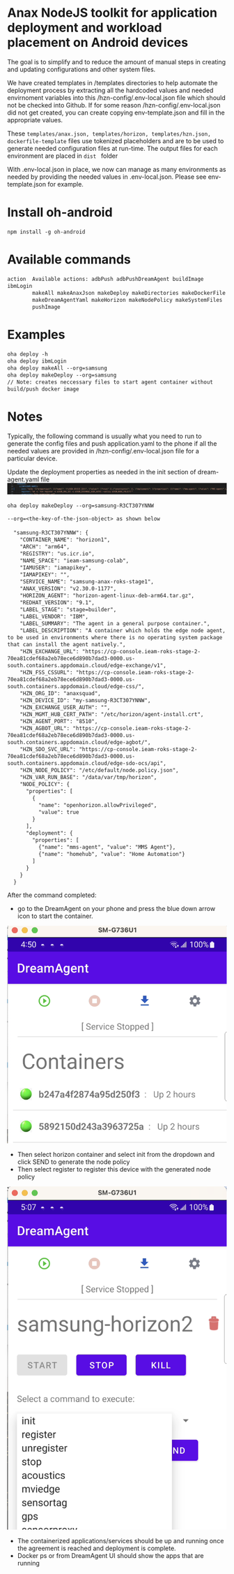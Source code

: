 # Anax NodeJS toolkit for application deployment and workload placement on Android devices 

The goal is to simplify and to reduce the amount of manual steps in creating and updating configurations and other system files.  

We have created templates in /templates directories to help automate the deployment process by extracting all the hardcoded values and needed envirnoment variables into this /hzn-config/.env-local.json file which should not be checked into Github.  If for some reason /hzn-config/.env-local.json did not get created, you can create copying env-template.json and fill in the appropriate values.  

These ```templates/anax.json, templates/horizon, templates/hzn.json, dockerfile-template``` files use tokenized placeholders and are to be used to generate needed configuration files at run-time.  The output files for each environment are placed in ```dist ``` folder 

With .env-local.json in place, we now can manage as many environments as needed by providing the needed values in .env-local.json.  Please see env-template.json for example.

# Install oh-android
```
npm install -g oh-android
```

# Available commands
```
action  Available actions: adbPush adbPushDreamAgent buildImage ibmLogin
        makeAll makeAnaxJson makeDeploy makeDirectories makeDockerFile
        makeDreamAgentYaml makeHorizon makeNodePolicy makeSystemFiles
        pushImage  
```  

# Examples
```
oha deploy -h
oha deploy ibmLogin   
oha deploy makeAll --org=samsung
oha deploy makeDeploy --org=samsung  
// Note: creates neccessary files to start agent container without build/push docker image
```

# Notes
Typically, the following command is usually what you need to run to generate the config files and push application.yaml to the phone if all the needed values are provided in /hzn-config/.env-local.json file for a particular device.

Update the deployment properties as needed in the init section of dream-agent.yaml file 
![Alt text](image-1.png)

```
oha deploy makeDeploy --org=samsung-R3CT307YNNW
```

```
--org=<the-key-of-the-json-object> as shown below

  "samsung-R3CT307YNNW": {
    "CONTAINER_NAME": "horizon1",
    "ARCH": "arm64",
    "REGISTRY": "us.icr.io",
    "NAME_SPACE": "ieam-samsung-colab",
    "IAMUSER": "iamapikey",
    "IAMAPIKEY": "",
    "SERVICE_NAME": "samsung-anax-roks-stage1",
    "ANAX_VERSION": "v2.30.0-1177",
    "HORIZON_AGENT": "horizon-agent-linux-deb-arm64.tar.gz",
    "REDHAT_VERSION": "9.1",
    "LABEL_STAGE": "stage=builder",
    "LABEL_VENDOR": "IBM",
    "LABEL_SUMMARY": "The agent in a general purpose container.",
    "LABEL_DESCRIPTION": "A container which holds the edge node agent, to be used in environments where there is no operating system package that can install the agent natively.",
    "HZN_EXCHANGE_URL": "https://cp-console.ieam-roks-stage-2-70ea81cdef68a2eb78ece6d890b7dad3-0000.us-south.containers.appdomain.cloud/edge-exchange/v1",
    "HZN_FSS_CSSURL": "https://cp-console.ieam-roks-stage-2-70ea81cdef68a2eb78ece6d890b7dad3-0000.us-south.containers.appdomain.cloud/edge-css/",
    "HZN_ORG_ID": "anaxsquad",
    "HZN_DEVICE_ID": "my-samsung-R3CT307YNNW",
    "HZN_EXCHANGE_USER_AUTH": "",
    "HZN_MGMT_HUB_CERT_PATH": "/etc/horizon/agent-install.crt",
    "HZN_AGENT_PORT": "8510",
    "HZN_AGBOT_URL": "https://cp-console.ieam-roks-stage-2-70ea81cdef68a2eb78ece6d890b7dad3-0000.us-south.containers.appdomain.cloud/edge-agbot/",
    "HZN_SDO_SVC_URL": "https://cp-console.ieam-roks-stage-2-70ea81cdef68a2eb78ece6d890b7dad3-0000.us-south.containers.appdomain.cloud/edge-sdo-ocs/api",
    "HZN_NODE_POLICY": "/etc/default/node.policy.json",
    "HZN_VAR_RUN_BASE": "/data/var/tmp/horizon",
    "NODE_POLICY": {
      "properties": [
        {
          "name": "openhorizon.allowPrivileged",
          "value": true
        }
      ],	    
      "deployment": {
        "properties": [
          {"name": "mms-agent", "value": "MMS Agent"},
          {"name": "homehub", "value": "Home Automation"}
        ]
      }
    }
  }

```

After the command completed:
- go to the DreamAgent on your phone and press the blue down arrow icon to start the container.

![Alt text](image.png)

- Then select horizon container and select init from the dropdown and click SEND to generate the node policy 
- Then select register to register this device with the generated node policy

![Alt text](image-2.png)

- The containerized applications/services should be up and running once the agreement is reached and deployment is complete.
- Docker ps or from DreamAgent UI should show the apps that are running